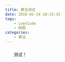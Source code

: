 ```yaml
---
title: 算法测试
date: 2018-02-24 10:23:33
tags:
    - LeetCode
    - 刷题
categories:
    - 算法
---
```


##### 

&emsp;&emsp;测试！
